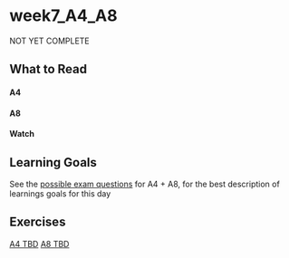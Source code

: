 # week7_A4_A8
NOT YET COMPLETE

## What to Read

#### A4

#### A8

#### Watch

## Learning Goals
See the [possible exam questions](https://docs.google.com/document/d/1NmH7nUBH7gUeRFMmRd9lciD6uQMIfkw3Om3DrKcjR0k/edit?usp=sharing) for A4 + A8, for the best description of learnings goals for this day

## Exercises
[A4 TBD](#)
[A8 TBD](#)


